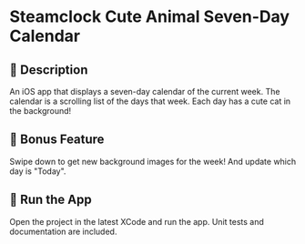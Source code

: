 
# Steamclock Cute Animal Seven-Day Calendar

## 🎯 Description

An iOS app that displays a seven-day calendar of the current week. The calendar is a scrolling list of the days that week. Each day has a cute cat in the background!

## 🐣 Bonus Feature

Swipe down to get new background images for the week! And update which day is "Today".

## 🔨 Run the App

Open the project in the latest XCode and run the app. Unit tests and documentation are included.
